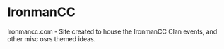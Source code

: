# IronmanCC
Ironmancc.com - Site created to house the IronmanCC Clan events, and other misc osrs themed ideas.
